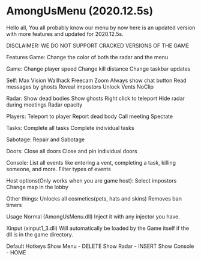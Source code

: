 # AmongUsMenu (2020.12.5s)
Hello all, You all probably know our menu by now here is an updated version with more features and updated for 2020.12.5s.

DISCLAIMER: WE DO NOT SUPPORT CRACKED VERSIONS OF THE GAME

Features
Game:
Change the color of both the radar and the menu

Game:
Change player speed
Change kill distance
Change taskbar updates

Self:
Max Vision
Wallhack
Freecam
Zoom
Always show chat button
Read messages by ghosts
Reveal impostors
Unlock Vents
NoClip

Radar:
Show dead bodies
Show ghosts
Right click to teleport
Hide radar during meetings
Radar opacity

Players:
Teleport to player
Report dead body
Call meeting
Spectate

Tasks:
Complete all tasks
Complete individual tasks

Sabotage:
Repair and Sabotage

Doors:
Close all doors
Close and pin individual doors

Console:
List all events like entering a vent, completing a task, killing someone, and more.
Filter types of events

Host options(Only works when you are game host):
Select impostors
Change map in the lobby


Other things:
Unlocks all cosmetics(pets, hats and skins)
Removes ban timers

Usage
Normal (AmongUsMenu.dll)
Inject it with any injector you have. 

Xinput (xinput1_3.dll)
Will automatically be loaded by the Game itself if the dll is in the game directory.

Default Hotkeys
Show Menu - DELETE
Show Radar - INSERT
Show Console - HOME
